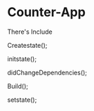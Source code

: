 # Counter-App

There's Include

Createstate();

initstate();

didChangeDependencies();

Build();

setstate();
